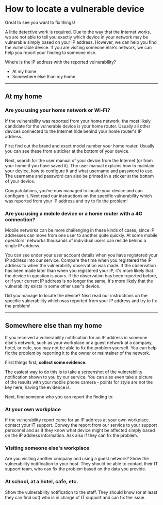 # How to locate a vulnerable device

Great to see you want to fix things!

A little detective work is required. Due to the way that the Internet works, we are not able to tell you exactly which device in your network may be vulnerable simply based on your IP address. However, we can help you find the vulnerable device. If you are visiting someone else's network, we can help you report your finding to someone else. 

Where is the IP address with the reported vulnerability?

 * At my home
 * Somewhere else than my home

----------

## At my home

### Are you using your home network or Wi-Fi?

If the vulnerability was reported from your home network, the most likely candidate for the vulnerable device is your home router. Usually all other devices connected to the Internet hide behind your home router's IP address. 

First find out the brand and exact model number your home router. Usually you can see these from a sticker at the bottom of your device. 

Next, search for the user manual of your device from the Internet (or from your home if you have saved it). The user manual explains how to maintain your device, how to configure it and what username and password to use. The username and password can also be printed in a sticker at the bottom of your device. 

Congratulations, you've now managed to locate your device and can configure it. Next read our instructions on the specific vulnerability which was reported from your IP address and try to fix the problem!

### Are you using a mobile device or a home router with a 4G connection?

Mobile networks can be more challenging in these kinds of cases, since IP addresses can move from one user to another quite quickly. At some mobile operators' networks thousands of individual users can reside behind a single IP address. 

You can see under your user account details when you have registered your IP address into our service. Compare the time when you registered the IP address to when the vulnerability observation was made. If the observation has been made later than when you registered your IP, it's more likely that the device in question is yours. If the observation has been reported before, or if your current IP address is no longer the same, it's more likely that the vulnerability exists in some other user's device. 

Did you manage to locate the device? Next read our instructions on the specific vulnerability which was reported from your IP address and try to fix the problem!

----------

## Somewhere else than my home

If you received a vulnerability notification for an IP address in someone else's network, such as your workplace or a guest network at a company, hotel, or cafe, you may not be able to fix the problem yourself. You can help fix the problem by reporting it to the owner or maintainer of the network. 

First things first, **collect some evidence**.

The easiest way to do this is to take a screenshot of the vulnerability notification shown to you by our service. You can also even take a picture of the results with your mobile phone camera - points for style are not the key here, having the evidence is. 

Next, find someone who you can report the finding to:

### At your own workplace

If the vulnerability report came for an IP address at your own workplace, contact your IT support. Convey the report from our service to your support personnel and as if they know what device might be affected simply based on the IP address information. Ask also if they can fix the problem. 

### Visiting someone else's workplace

Are you visiting another company and using a guest network? Show the vulnerability notification to your host. They should be able to contact their IT support team, who can fix the problem based on the data you provide. 

### At school, at a hotel, cafe, etc.

Show the vulnerability notification to the staff. They should know (or at least they can find out) who is in charge of IT support and can fix the issue. 
